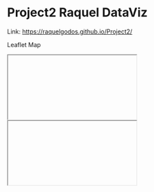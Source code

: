 # Project2 Raquel DataViz

Link: https://raquelgodos.github.io/Project2/

Leaflet Map

<iframe> src="https://raquelgodos.github.io/leaflet-map-simple" width="90%" height="350"></iframe>



<iframe> src=”https://raquelgodos.github.io/highcharts-scatter-csv” width=”90%” height="250"></iframe> 
